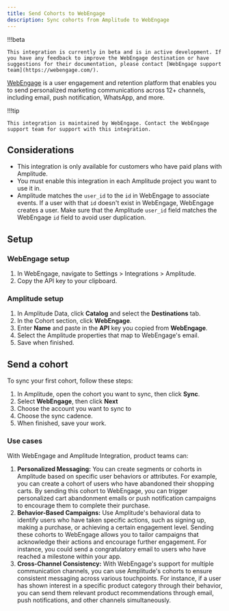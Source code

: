 ```yaml
---
title: Send Cohorts to WebEngage
description: Sync cohorts from Amplitude to WebEngage
---
```


!!!beta

    This integration is currently in beta and is in active development. If you have any feedback to improve the WebEngage destination or have suggestions for their documentation, please contact [WebEngage support team](https://webengage.com/). 

[WebEngage](https://webengage.com/) is a user engagement and retention platform that enables you to send personalized marketing communications across 12+ channels, including email, push notification, WhatsApp, and more.

!!!tip

    This integration is maintained by WebEngage. Contact the WebEngage support team for support with this integration.

## Considerations

- This integration is only available for customers who have paid plans with Amplitude.
- You must enable this integration in each Amplitude project you want to use it in.
- Amplitude matches the `user_id` to the `id` in WebEngage to associate events. If a user with that `id` doesn't exist in WebEngage, WebEngage creates a user. Make sure that the Amplitude `user_id` field matches the WebEngage `id` field to avoid user duplication.

## Setup

### WebEngage setup

1. In WebEngage, navigate to Settings > Integrations > Amplitude.
2. Copy the API key to your clipboard.

### Amplitude setup

1. In Amplitude Data, click **Catalog** and select the **Destinations** tab.
2. In the Cohort section, click **WebEngage**.
3. Enter **Name** and paste in the **API** key you copied from **WebEngage**.
4. Select the Amplitude properties that map to WebEngage's email.
5. Save when finished.

## Send a cohort

To sync your first cohort, follow these steps:

1. In Amplitude, open the cohort you want to sync, then click **Sync**.
2. Select **WebEngage**, then click **Next**
3. Choose the account you want to sync to
4. Choose the sync cadence.
5. When finished, save your work.

### Use cases

With WebEngage and Amplitude Integration, product teams can:

1. **Personalized Messaging:** You can create segments or cohorts in Amplitude based on specific user behaviors or attributes. For example, you can create a cohort of users who have abandoned their shopping carts. By sending this cohort to WebEngage, you can trigger personalized cart abandonment emails or push notification campaigns to encourage them to complete their purchase.
2. **Behavior-Based Campaigns:** Use Amplitude's behavioral data to identify users who have taken specific actions, such as signing up, making a purchase, or achieving a certain engagement level. Sending these cohorts to WebEngage allows you to tailor campaigns that acknowledge their actions and encourage further engagement. For instance, you could send a congratulatory email to users who have reached a milestone within your app.
3. **Cross-Channel Consistency:** With WebEngage's support for multiple communication channels, you can use Amplitude's cohorts to ensure consistent messaging across various touchpoints. For instance, if a user has shown interest in a specific product category through their behavior, you can send them relevant product recommendations through email, push notifications, and other channels simultaneously.
